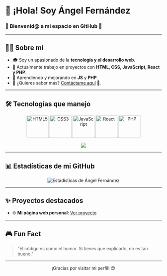 # 👋 ¡Hola! Soy **Ángel Fernández**  
### 🚀 Bienvenid@ a mi espacio en GitHub 🌌  

---

## 🧑‍💻 **Sobre mí**
- 🎓 Soy un apasionado de la **tecnología y el desarrollo web**.
- 🔭 Actualmente trabajo en proyectos con **HTML, CSS, JavaScript, React y PHP**.
- 🌱 Aprendiendo y mejorando en **JS** y **PHP**.
- 💬 ¿Quieres saber más? [Contáctame aquí](mailto:paratodolodeangel@gmail.com) 🚀.

---

## 🛠️ **Tecnologías que manejo**  
<p align="center">
  <a href="https://developer.mozilla.org/es/docs/Web/HTML" target="_blank">
    <img src="https://cdn-icons-png.flaticon.com/512/732/732212.png" alt="HTML5" width="70" height="70" />
  </a>
  <a href="https://developer.mozilla.org/es/docs/Web/CSS" target="_blank">
    <img src="https://cdn-icons-png.flaticon.com/512/732/732190.png" alt="CSS3" width="70" height="70" />
  </a>
  <a href="https://developer.mozilla.org/es/docs/Web/JavaScript" target="_blank">
    <img src="https://cdn-icons-png.flaticon.com/512/5968/5968292.png" alt="JavaScript" width="70" height="70" />
  </a>
  <a href="https://reactjs.org/" target="_blank">
    <img src="https://cdn.worldvectorlogo.com/logos/react-1.svg" alt="React" width="70" height="70" />
  <a href="https://www.php.net/" target="_blank">
    <img src="https://cdn-icons-png.flaticon.com/512/919/919830.png" alt="PHP" width="70" height="70" />
  </a>
</p>

<p align="center">
  <img src="https://readme-typing-svg.herokuapp.com?color=%2300FF00&size=22&center=true&vCenter=true&lines=Dominio+de+Tecnologías+Web;Siempre+aprendiendo+algo+nuevo!;Desarrollo+Front+%26+Back+End;Pasión+por+el+código+💻" />
</p>

---

## 📊 **Estadísticas de mi GitHub**  
<p align="center">
  <img src="https://github-readme-stats.vercel.app/api?username=angel-fernandez&show_icons=true&theme=radical" alt="Estadísticas de Ángel Fernández" />
  <br>

</p>

---

## ✨ **Proyectos destacados**  
- 🌐 **Mi página web personal**: [Ver proyecto](https://tuweb.com)  

---

## 🎮 **Fun Fact**  
> "El código es como el humor. Si tienes que explicarlo, no es tan bueno."  

---

<p align="center">
  ¡Gracias por visitar mi perfil! 😊  
</p>


